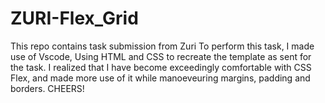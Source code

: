 # ZURI-Flex_Grid
This repo contains task submission from Zuri
To perform this task, I made use of Vscode,
Using HTML and CSS to recreate the template as sent for the task.
I realized that I have become exceedingly comfortable with CSS Flex, and made more use of it while manoeveuring margins, padding and borders.
CHEERS!
